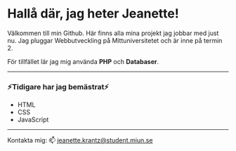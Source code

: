 # Hallå där, jag heter Jeanette!


Välkommen till min Github. Här finns alla mina projekt jag jobbar med just nu. 
Jag pluggar Webbutveckling på Mittuniversitetet och är inne på termin 2. 

För tillfället lär jag mig använda **PHP** och **Databaser**. 

---

### ⚡Tidigare har jag bemästrat⚡
- HTML
- CSS
- JavaScript

---

Kontakta mig:
📫 jeanette.krantz@student.miun.se

